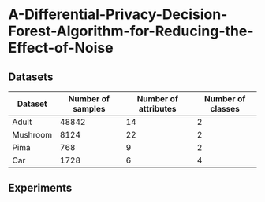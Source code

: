 # A-Differential-Privacy-Decision-Forest-Algorithm-for-Reducing-the-Effect-of-Noise
## Datasets


 Dataset  | Number of samples  |  Number of attributes  |  Number of classes
 ---- | ----- | ------  | ------
 Adult  | 48842 | 14 | 2
 Mushroom  | 8124 | 22 | 2
 Pima  | 768 | 9 | 2
 Car  | 1728 | 6 | 4
 ## Experiments
 
 
